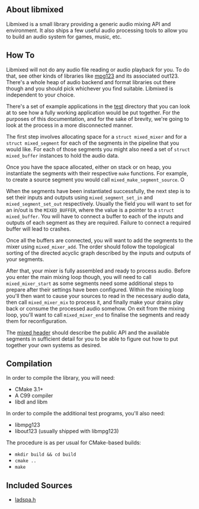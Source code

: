 ## About libmixed
Libmixed is a small library providing a generic audio mixing API and environment. It also ships a few useful audio processing tools to allow you to build an audio system for games, music, etc.

## How To
Libmixed will not do any audio file reading or audio playback for you. To do that, see other kinds of libraries like [mpg123](https://www.mpg123.de/) and its associated out123. There's a whole heap of audio backend and format libraries out there though and you should pick whichever you find suitable. Libmixed is independent to your choice.

There's a set of example applications in the [test](test/) directory that you can look at to see how a fully working application would be put together. For the purposes of this documentation, and for the sake of brevity, we're going to look at the process in a more disconnected manner.

The first step involves allocating space for a `struct mixed_mixer` and for a `struct mixed_segment` for each of the segments in the pipeline that you would like. For each of those segments you might also need a set of `struct mixed_buffer` instances to hold the audio data.

Once you have the space allocated, either on stack or on heap, you instantiate the segments with their respective `make` functions. For example, to create a source segment you would call `mixed_make_segment_source`. O

When the segments have been instantiated successfully, the next step is to set their inputs and outputs using `mixed_segment_set_in` and `mixed_segment_set_out` respectively. Usually the field you will want to set for an in/out is the `MIXED_BUFFER`, where the value is a pointer to a `struct mixed_buffer`. You will have to connect a buffer to each of the inputs and outputs of each segment as they are required. Failure to connect a required buffer will lead to crashes.

Once all the buffers are connected, you will want to add the segments to the mixer using `mixed_mixer_add`. The order should follow the topological sorting of the directed acyclic graph described by the inputs and outputs of your segments.

After that, your mixer is fully assembled and ready to process audio. Before you enter the main mixing loop though, you will need to call `mixed_mixer_start` as some segments need some additional steps to prepare after their settings have been configured. Within the mixing loop you'll then want to cause your sources to read in the necessary audio data, then call `mixed_mixer_mix` to process it, and finally make your drains play back or consume the processed audio somehow. On exit from the mixing loop, you'll want to call `mixed_mixer_end` to finalise the segments and ready them for reconfiguration.

The [mixed header](src/mixed.h) should describe the public API and the available segments in sufficient detail for you to be able to figure out how to put together your own systems as desired.

## Compilation
In order to compile the library, you will need:

* CMake 3.1+
* A C99 compiler
* libdl and libm

In order to compile the additional test programs, you'll also need:

* libmpg123
* libout123 (usually shipped with libmpg123)

The procedure is as per usual for CMake-based builds:

* `mkdir build && cd build`
* `cmake ..`
* `make`

## Included Sources
* [ladspa.h](https://web.archive.org/web/20150627144551/http://www.ladspa.org:80/ladspa_sdk/ladspa.h.txt)
